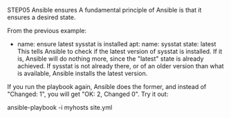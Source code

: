 STEP05
Ansible ensures
A fundamental principle of Ansible is that it ensures a desired state.

From the previous example:

- name: ensure latest sysstat is installed
  apt:
    name: sysstat
    state: latest
This tells Ansible to check if the latest version of sysstat is installed. If it is, Ansible will do nothing more, since the "latest" state is already achieved. If sysstat is not already there, or of an older version than what is available, Ansible installs the latest version.

If you run the playbook again, Ansible does the former, and instead of "Changed: 1", you will get "OK: 2, Changed 0". Try it out:

ansible-playbook -i myhosts site.yml
